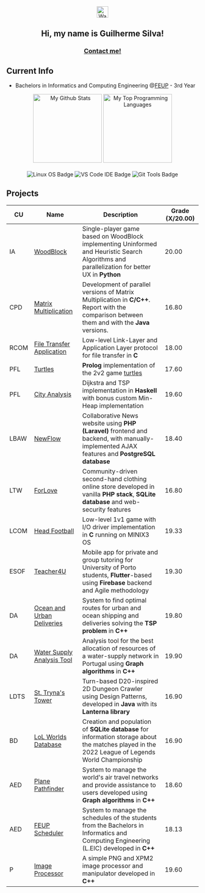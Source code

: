 <div align = "center">
<img src="https://raw.githubusercontent.com/MartinHeinz/MartinHeinz/master/wave.gif" width="30px" alt="Waving hand">

  <h2 align="center">Hi, my name is Guilherme Silva!</h2>
  <h3 align="center"><a href="mailto:gmpas4444@gmail.com">Contact me!</a></h3>
</div>

## Current Info

- Bachelors in Informatics and Computing Engineering @[FEUP](https://sigarra.up.pt/feup/pt/web_page.inicial) - 3rd Year

<div align="center">
  <picture>
    <source media="(prefers-color-scheme: dark)" srcset="https://github-readme-stats.vercel.app/api?username=gsilva00&show_icons=true&include_all_commits=true&count_private=true&theme=aura">
    <source media="(prefers-color-scheme: light)" srcset="https://github-readme-stats.vercel.app/api?username=gsilva00&show_icons=true&include_all_commits=true&count_private=true&theme=flag-india">
    <img height="180em" alt="My Github Stats" src="https://github-readme-stats.vercel.app/api?username=gsilva00&show_icons=true&include_all_commits=true&count_private=true">
  </picture>
  <picture>
    <source media="(prefers-color-scheme: dark)" srcset="https://github-readme-stats.vercel.app/api/top-langs/?username=gsilva00&layout=compact&langs_count=6&theme=aura">
    <source media="(prefers-color-scheme: light)" srcset="https://github-readme-stats.vercel.app/api/top-langs/?username=gsilva00&layout=compact&langs_count=6&theme=flag-india">
    <img height="180em" alt="My Top Programming Languages" src="https://github-readme-stats.vercel.app/api/top-langs/?username=gsilva00&layout=compact&langs_count=6">
  </picture>
</div>
<br>
<div align="center">
  <img align="center" alt="Linux OS Badge" src="https://img.shields.io/badge/OS-Linux-informational?labelColor=f6b72a&style=for-the-badge&logo=linux&logoColor=black&color=FCC624">
  <img align="center" alt="VS Code IDE Badge" src="https://img.shields.io/badge/IDE-VS Code-informational?labelColor=3A7ADE&style=for-the-badge&logo=vs-code&logoColor=white&color=4293F2">
  <img align="center" alt="Git Tools Badge" src="https://img.shields.io/badge/Tools-Git-informational?labelColor=D47E54&style=for-the-badge&logo=git&logoColor=white&color=EC8D5E">
</div>

## Projects

| CU   | Name                                                                   | Description                                                                                                                                      | Grade (X/20.00) |
| ---- | ---------------------------------------------------------------------- | ------------------------------------------------------------------------------------------------------------------------------------------------ | --------------- |
| IA   | [WoodBlock](https://github.com/gsilva00/IA-Project1)                   | Single-player game based on WoodBlock implementing Uninformed and Heuristic Search Algorithms and parallelization for better UX in **Python**    | 20.00           |
| CPD  | [Matrix Multiplication](https://github.com/gsilva00/CPD-Project1)      | Development of parallel versions of Matrix Multiplication in **C/C++**. Report with the comparison between them and with the **Java** versions.  | 16.80           |
| RCOM | [File Transfer Application](https://github.com/gsilva00/RCOM-Project1) | Low-level Link-Layer and Application Layer protocol for file transfer in **C**                                                                   | 18.00           |
| PFL  | [Turtles](https://github.com/gsilva00/PFL-Project2)                    | **Prolog** implementation of the 2v2 game [turtles](https://turtlesgame.xyz/)                                                                    | 17.60           |
| PFL  | [City Analysis](https://github.com/gsilva00/PFL-Project1)              | Dijkstra and TSP implementation in **Haskell** with bonus custom Min-Heap implementation                                                         | 19.60           |
| LBAW | [NewFlow](https://github.com/gsilva00/LBAW-Project)                    | Collaborative News website using **PHP (Laravel)** frontend and backend, with manually-implemented AJAX features and **PostgreSQL database**     | 18.40           |
| LTW  | [ForLove](https://github.com/gsilva00/LTW-Project)                     | Community-driven second-hand clothing online store developed in vanilla **PHP stack**, **SQLite database** and web-security features             | 16.80           |
| LCOM | [Head Football](https://github.com/gsilva00/LCOM-Project)              | Low-level 1v1 game with I/O driver implementation in **C** running on MINIX3 OS                                                                  | 19.33           |
| ESOF | [Teacher4U](https://github.com/gsilva00/ESOF-Project)                  | Mobile app for private and group tutoring for University of Porto students, **Flutter**-based using **Firebase** backend and Agile methodology   | 19.30           |
| DA   | [Ocean and Urban Deliveries](https://github.com/gsilva00/DA-Project2)  | System to find optimal routes for urban and ocean shipping and deliveries solving the **TSP problem** in **C++**                                 | 19.80           |
| DA   | [Water Supply Analysis Tool](https://github.com/gsilva00/DA-Project1)  | Analysis tool for the best allocation of resources of a water-supply network in Portugal using **Graph algorithms** in **C++**                   | 19.90           |
| LDTS | [St. Tryna's Tower](https://github.com/gsilva00/LDTS-Project)          | Turn-based D20-inspired 2D Dungeon Crawler using Design Patterns, developed in **Java** with its **Lanterna library**                            | 16.90           |
| BD   | [LoL Worlds Database](https://github.com/gsilva00/BD-Project/)         | Creation and population of **SQLite database** for information storage about the matches played in the 2022 League of Legends World Championship | 16.90           |
| AED  | [Plane Pathfinder](https://github.com/gsilva00/AED-Project2)           | System to manage the world's air travel networks and provide assistance to users developed using **Graph algorithms** in **C++**                 | 18.60           |
| AED  | [FEUP Scheduler](https://github.com/gsilva00/AED-Project1)             | System to manage the schedules of the students from the Bachelors in Informatics and Computing Engineering (L.EIC) developed in **C++**          | 18.13           |
| P    | [Image Processor](https://github.com/gsilva00/Programming-Project)     | A simple PNG and XPM2 image processor and manipulator developed in **C++**                                                                       | 19.60           |
